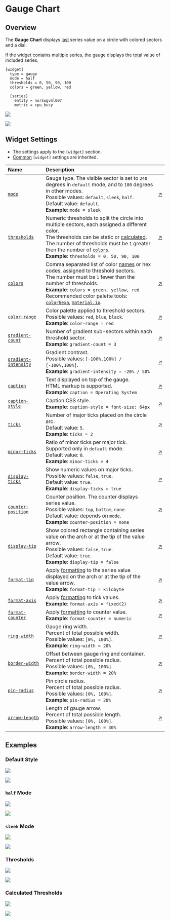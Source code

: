 # Gauge Chart

## Overview

The **Gauge Chart** displays [last](https://apps.axibase.com/chartlab/2969abb3/3/) series value on a circle with colored sectors and a dial.

If the widget contains multiple series, the gauge displays  the [total](https://apps.axibase.com/chartlab/2969abb3/2/) value of included series.

```ls
[widget]
  type = gauge
  mode = half
  thresholds = 0, 50, 90, 100
  colors = green, yellow, red

  [series]
    entity = nurswgvml007
    metric = cpu_busy
```

![](./images/gauge-chart-title.png)

[![](../../images/button.png)](https://apps.axibase.com/chartlab/8014162f)

## Widget Settings

* The settings apply to the `[widget]` section.
* [Common](../shared/README.md#widget-settings) `[widget]` settings are inherited.

Name | Description | &nbsp;
:--|:--|:--
|<a name="mode"></a>[`mode`](#mode)|Gauge type. The visible sector is set to `240` degrees in `default` mode, and to `180` degrees in other modes.<br>Possible values: `default`, `sleek`, `half`.<br>Default value: `default`.<br>**Example**: `mode = sleek`|[↗](https://apps.axibase.com/chartlab/527286dc/2/)|
|<a name="thresholds"></a>[`thresholds`](#thresholds)| Numeric thresholds to split the circle into multiple sectors, each assigned a different color.<br>The thresholds can be static or [calculated](#calculated-thresholds).<br>The number of thresholds must be `1` greater then the number of [`colors`](#colors).<br>**Example**: `thresholds = 0, 50, 90, 100`| [↗](https://apps.axibase.com/chartlab/527286dc/3/)|
|<a name="colors"></a>[`colors`](#colors)| Comma separated list of color [names](https://en.wikipedia.org/wiki/Web_colors) or hex codes, assigned to threshold sectors.<br>The number must be `1` fewer than the number of thresholds.<br>**Example**: `colors = green, yellow, red`<br>Recommended color palette tools: [`colorhexa`](https://www.colorhexa.com/ffffff-to-0c9150), [`material.io`](https://material.io/design/color/#tools-for-picking-colors).| [↗](https://apps.axibase.com/chartlab/527286dc/3/)|
|<a name="color-range"></a>[`color-range`](#color-range)|Color palette applied to threshold sectors.<br>Possible values: `red`, `blue`, `black`.<br>**Example**: `color-range = red`|[↗](https://apps.axibase.com/chartlab/527286dc/4/)|
|<a name="gradient-count"></a>[`gradient-count`](#gradient-count)|Number of gradient sub-sectors within each threshold sector.<br>**Example**: `gradient-count = 3`|[↗](https://apps.axibase.com/chartlab/8014162f/3/)|
|<a name="gradient-intensity"></a>[`gradient-intensity`](#gradient-intensity)|Gradient contrast.<br>Possible values: `[-100%,100%] / [-100%,100%]`.<br>**Example**: `gradient-intensity = -20% / 50%`|[↗](https://apps.axibase.com/chartlab/8014162f/2/)|
|<a name="caption"></a>[`caption`](#caption)|Text displayed on top of the gauge.<br>HTML markup is supported.<br>**Example**: `caption = Operating System`|[↗](https://apps.axibase.com/chartlab/8c28ca09)|
|<a name="caption-style"></a>[`caption-style`](#caption-style)|Caption CSS style.<br>**Example**: `caption-style = font-size: 64px`|[↗](https://apps.axibase.com/chartlab/32435859)|
|<a name="ticks"></a>[`ticks`](#ticks)|Number of major ticks placed on the circle arc.<br>Default value: `5`.<br>**Example**: `ticks = 2`|[↗](https://apps.axibase.com/chartlab/2030dce2/2/)|
|<a name="minor-ticks"></a>[`minor-ticks`](#minor-ticks)|Ratio of minor ticks per major tick. Supported only in `default` mode.<br>Default value: `0`.<br>**Example**: `minor-ticks = 4`|[↗](https://apps.axibase.com/chartlab/2030dce2/4/)|
|<a name="display-ticks"></a>[`display-ticks`](#display-ticks)|Show numeric values on major ticks.<br>Possible values: `false`, `true`.<br>Default value: `true`.<br>**Example**: `display-ticks = true`|[↗](https://apps.axibase.com/chartlab/d27397ab/2/)|
|<a name="counter-position"></a>[`counter-position`](#counter-position)|Counter position. The counter displays series value.<br>Possible values: `top`, `bottom`, `none`.<br>Default value: depends on `mode`.<br>**Example**: `counter-position = none`|[↗](https://apps.axibase.com/chartlab/8014162f/4/)|
|<a name="display-tip"></a>[`display-tip`](#display-tip)| Show colored rectangle containing series value on the arch or at the tip of the value arrow.<br>Possible values: `false`, `true`.<br>Default value: `true`.<br>**Example**: `display-tip = false`|[↗](https://apps.axibase.com/chartlab/8014162f/5/)|
|<a name="format-tip"></a>[`format-tip`](#format-tip)|Apply [formatting](../../syntax/format-settings.md) to the series value displayed on the arch or at the tip of the value arrow.<br>**Example**: `format-tip = kilobyte`|[↗](https://apps.axibase.com/chartlab/f84ddeb3)|
|<a name="format-axis"></a>[`format-axis`](#format-axis)|Apply [formatting](../../syntax/format-settings.md) to tick values.<br>**Example**: `format-axis = fixed(2)`|[↗](https://apps.axibase.com/chartlab/b5d44b15)|
|<a name="format-counter"></a>[`format-counter`](#format-counter)|Apply [formatting](../../syntax/format-settings.md) to counter value.<br>**Example**: `format-counter = numeric`|[↗](https://apps.axibase.com/chartlab/b6172091)|
|<a name="ring-width"></a>[`ring-width`](#ring-width)|Gauge ring width.<br>Percent of total possible width.<br>Possible values: `[0%, 100%]`.<br>**Example**: `ring-width = 20%`|[↗](https://apps.axibase.com/chartlab/8014162f/6/)|
|<a name="border-width"></a>[`border-width`](#border-width)|Offset between gauge ring and container.<br>Percent of total possible radius.<br>Possible values: `[0%, 100%]`.<br>**Example**: `border-width = 20%`|[↗](https://apps.axibase.com/chartlab/8014162f/7/)|
|<a name="pin-radius"></a>[`pin-radius`](#pin-radius)|Pin circle radius.<br>Percent of total possible radius.<br>Possible values: `[0%, 100%]`.<br>**Example**: `pin-radius = 20%`|[↗](https://apps.axibase.com/chartlab/8014162f/8/)|
|<a name="arrow-length"></a>[`arrow-length`](#arrow-length)|Length of gauge arrow.<br>Percent of total possible length.<br>Possible values: `[0%, 100%]`.<br>**Example**: `arrow-length = 30%`|[↗](https://apps.axibase.com/chartlab/8014162f/9/)|

## Examples

### Default Style

![](./images/default-style-image.png)

[![](../../images/button.png)](https://apps.axibase.com/chartlab/11ee4071)

### `half` Mode

![](./images/half-mode-image.png)

[![](../../images/button.png)](https://apps.axibase.com/chartlab/2fd9e1b1)

### `sleek` Mode

![](./images/sleek-mode.png)

[![](../../images/button.png)](https://apps.axibase.com/chartlab/05c9711c)

### Thresholds

![](./images/thresholds-image-1.png)

[![](../../images/button.png)](https://apps.axibase.com/chartlab/8014162f/10/)

### Calculated Thresholds

![](./images/advanced-configuration-example.png)

[![](../../images/button.png)](https://apps.axibase.com/chartlab/a22d8ee0/2/)
